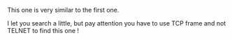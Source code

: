 This one is very similar to the first one.

I let you search a little, but pay attention you have to use TCP frame and not TELNET to find this one ! 